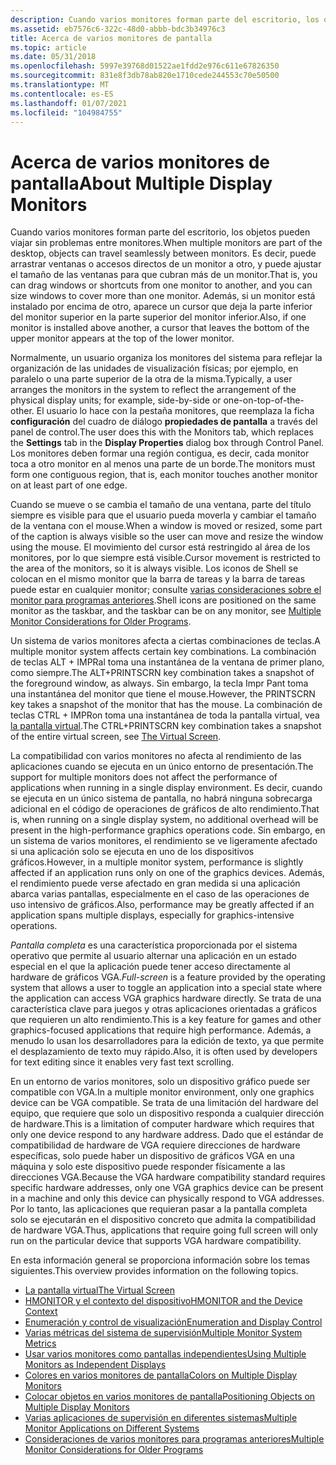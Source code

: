 ```yaml
---
description: Cuando varios monitores forman parte del escritorio, los objetos pueden viajar sin problemas entre monitores.
ms.assetid: eb7576c6-322c-48d0-abbb-bdc3b34976c3
title: Acerca de varios monitores de pantalla
ms.topic: article
ms.date: 05/31/2018
ms.openlocfilehash: 5997e39768d01522ae1fdd2e976c611e67826350
ms.sourcegitcommit: 831e8f3db78ab820e1710cede244553c70e50500
ms.translationtype: MT
ms.contentlocale: es-ES
ms.lasthandoff: 01/07/2021
ms.locfileid: "104984755"
---
```

# <a name="about-multiple-display-monitors"></a><span data-ttu-id="befe9-103">Acerca de varios monitores de pantalla</span><span class="sxs-lookup"><span data-stu-id="befe9-103">About Multiple Display Monitors</span></span>

<span data-ttu-id="befe9-104">Cuando varios monitores forman parte del escritorio, los objetos pueden viajar sin problemas entre monitores.</span><span class="sxs-lookup"><span data-stu-id="befe9-104">When multiple monitors are part of the desktop, objects can travel seamlessly between monitors.</span></span> <span data-ttu-id="befe9-105">Es decir, puede arrastrar ventanas o accesos directos de un monitor a otro, y puede ajustar el tamaño de las ventanas para que cubran más de un monitor.</span><span class="sxs-lookup"><span data-stu-id="befe9-105">That is, you can drag windows or shortcuts from one monitor to another, and you can size windows to cover more than one monitor.</span></span> <span data-ttu-id="befe9-106">Además, si un monitor está instalado por encima de otro, aparece un cursor que deja la parte inferior del monitor superior en la parte superior del monitor inferior.</span><span class="sxs-lookup"><span data-stu-id="befe9-106">Also, if one monitor is installed above another, a cursor that leaves the bottom of the upper monitor appears at the top of the lower monitor.</span></span>

<span data-ttu-id="befe9-107">Normalmente, un usuario organiza los monitores del sistema para reflejar la organización de las unidades de visualización físicas; por ejemplo, en paralelo o una parte superior de la otra de la misma.</span><span class="sxs-lookup"><span data-stu-id="befe9-107">Typically, a user arranges the monitors in the system to reflect the arrangement of the physical display units; for example, side-by-side or one-on-top-of-the-other.</span></span> <span data-ttu-id="befe9-108">El usuario lo hace con la pestaña monitores, que reemplaza la ficha **configuración** del cuadro de diálogo **propiedades de pantalla** a través del panel de control.</span><span class="sxs-lookup"><span data-stu-id="befe9-108">The user does this with the Monitors tab, which replaces the **Settings** tab in the **Display Properties** dialog box through Control Panel.</span></span> <span data-ttu-id="befe9-109">Los monitores deben formar una región contigua, es decir, cada monitor toca a otro monitor en al menos una parte de un borde.</span><span class="sxs-lookup"><span data-stu-id="befe9-109">The monitors must form one contiguous region, that is, each monitor touches another monitor on at least part of one edge.</span></span>

<span data-ttu-id="befe9-110">Cuando se mueve o se cambia el tamaño de una ventana, parte del título siempre es visible para que el usuario pueda moverla y cambiar el tamaño de la ventana con el mouse.</span><span class="sxs-lookup"><span data-stu-id="befe9-110">When a window is moved or resized, some part of the caption is always visible so the user can move and resize the window using the mouse.</span></span> <span data-ttu-id="befe9-111">El movimiento del cursor está restringido al área de los monitores, por lo que siempre está visible.</span><span class="sxs-lookup"><span data-stu-id="befe9-111">Cursor movement is restricted to the area of the monitors, so it is always visible.</span></span> <span data-ttu-id="befe9-112">Los iconos de Shell se colocan en el mismo monitor que la barra de tareas y la barra de tareas puede estar en cualquier monitor; consulte [varias consideraciones sobre el monitor para programas anteriores](multiple-monitor-considerations-for-older-programs.md).</span><span class="sxs-lookup"><span data-stu-id="befe9-112">Shell icons are positioned on the same monitor as the taskbar, and the taskbar can be on any monitor, see [Multiple Monitor Considerations for Older Programs](multiple-monitor-considerations-for-older-programs.md).</span></span>

<span data-ttu-id="befe9-113">Un sistema de varios monitores afecta a ciertas combinaciones de teclas.</span><span class="sxs-lookup"><span data-stu-id="befe9-113">A multiple monitor system affects certain key combinations.</span></span> <span data-ttu-id="befe9-114">La combinación de teclas ALT + IMPRal toma una instantánea de la ventana de primer plano, como siempre.</span><span class="sxs-lookup"><span data-stu-id="befe9-114">The ALT+PRINTSCRN key combination takes a snapshot of the foreground window, as always.</span></span> <span data-ttu-id="befe9-115">Sin embargo, la tecla Impr Pant toma una instantánea del monitor que tiene el mouse.</span><span class="sxs-lookup"><span data-stu-id="befe9-115">However, the PRINTSCRN key takes a snapshot of the monitor that has the mouse.</span></span> <span data-ttu-id="befe9-116">La combinación de teclas CTRL + IMPRon toma una instantánea de toda la pantalla virtual, vea [la pantalla virtual](the-virtual-screen.md).</span><span class="sxs-lookup"><span data-stu-id="befe9-116">The CTRL+PRINTSCRN key combination takes a snapshot of the entire virtual screen, see [The Virtual Screen](the-virtual-screen.md).</span></span>

<span data-ttu-id="befe9-117">La compatibilidad con varios monitores no afecta al rendimiento de las aplicaciones cuando se ejecuta en un único entorno de presentación.</span><span class="sxs-lookup"><span data-stu-id="befe9-117">The support for multiple monitors does not affect the performance of applications when running in a single display environment.</span></span> <span data-ttu-id="befe9-118">Es decir, cuando se ejecuta en un único sistema de pantalla, no habrá ninguna sobrecarga adicional en el código de operaciones de gráficos de alto rendimiento.</span><span class="sxs-lookup"><span data-stu-id="befe9-118">That is, when running on a single display system, no additional overhead will be present in the high-performance graphics operations code.</span></span> <span data-ttu-id="befe9-119">Sin embargo, en un sistema de varios monitores, el rendimiento se ve ligeramente afectado si una aplicación solo se ejecuta en uno de los dispositivos gráficos.</span><span class="sxs-lookup"><span data-stu-id="befe9-119">However, in a multiple monitor system, performance is slightly affected if an application runs only on one of the graphics devices.</span></span> <span data-ttu-id="befe9-120">Además, el rendimiento puede verse afectado en gran medida si una aplicación abarca varias pantallas, especialmente en el caso de las operaciones de uso intensivo de gráficos.</span><span class="sxs-lookup"><span data-stu-id="befe9-120">Also, performance may be greatly affected if an application spans multiple displays, especially for graphics-intensive operations.</span></span>

<span data-ttu-id="befe9-121">*Pantalla completa* es una característica proporcionada por el sistema operativo que permite al usuario alternar una aplicación en un estado especial en el que la aplicación puede tener acceso directamente al hardware de gráficos VGA.</span><span class="sxs-lookup"><span data-stu-id="befe9-121">*Full-screen* is a feature provided by the operating system that allows a user to toggle an application into a special state where the application can access VGA graphics hardware directly.</span></span> <span data-ttu-id="befe9-122">Se trata de una característica clave para juegos y otras aplicaciones orientadas a gráficos que requieren un alto rendimiento.</span><span class="sxs-lookup"><span data-stu-id="befe9-122">This is a key feature for games and other graphics-focused applications that require high performance.</span></span> <span data-ttu-id="befe9-123">Además, a menudo lo usan los desarrolladores para la edición de texto, ya que permite el desplazamiento de texto muy rápido.</span><span class="sxs-lookup"><span data-stu-id="befe9-123">Also, it is often used by developers for text editing since it enables very fast text scrolling.</span></span>

<span data-ttu-id="befe9-124">En un entorno de varios monitores, solo un dispositivo gráfico puede ser compatible con VGA.</span><span class="sxs-lookup"><span data-stu-id="befe9-124">In a multiple monitor environment, only one graphics device can be VGA compatible.</span></span> <span data-ttu-id="befe9-125">Se trata de una limitación del hardware del equipo, que requiere que solo un dispositivo responda a cualquier dirección de hardware.</span><span class="sxs-lookup"><span data-stu-id="befe9-125">This is a limitation of computer hardware which requires that only one device respond to any hardware address.</span></span> <span data-ttu-id="befe9-126">Dado que el estándar de compatibilidad de hardware de VGA requiere direcciones de hardware específicas, solo puede haber un dispositivo de gráficos VGA en una máquina y solo este dispositivo puede responder físicamente a las direcciones VGA.</span><span class="sxs-lookup"><span data-stu-id="befe9-126">Because the VGA hardware compatibility standard requires specific hardware addresses, only one VGA graphics device can be present in a machine and only this device can physically respond to VGA addresses.</span></span> <span data-ttu-id="befe9-127">Por lo tanto, las aplicaciones que requieran pasar a la pantalla completa solo se ejecutarán en el dispositivo concreto que admita la compatibilidad de hardware VGA.</span><span class="sxs-lookup"><span data-stu-id="befe9-127">Thus, applications that require going full screen will only run on the particular device that supports VGA hardware compatibility.</span></span>

<span data-ttu-id="befe9-128">En esta información general se proporciona información sobre los temas siguientes.</span><span class="sxs-lookup"><span data-stu-id="befe9-128">This overview provides information on the following topics.</span></span>

-   [<span data-ttu-id="befe9-129">La pantalla virtual</span><span class="sxs-lookup"><span data-stu-id="befe9-129">The Virtual Screen</span></span>](the-virtual-screen.md)
-   [<span data-ttu-id="befe9-130">HMONITOR y el contexto del dispositivo</span><span class="sxs-lookup"><span data-stu-id="befe9-130">HMONITOR and the Device Context</span></span>](hmonitor-and-the-device-context.md)
-   [<span data-ttu-id="befe9-131">Enumeración y control de visualización</span><span class="sxs-lookup"><span data-stu-id="befe9-131">Enumeration and Display Control</span></span>](enumeration-and-display-control.md)
-   [<span data-ttu-id="befe9-132">Varias métricas del sistema de supervisión</span><span class="sxs-lookup"><span data-stu-id="befe9-132">Multiple Monitor System Metrics</span></span>](multiple-monitor-system-metrics.md)
-   [<span data-ttu-id="befe9-133">Usar varios monitores como pantallas independientes</span><span class="sxs-lookup"><span data-stu-id="befe9-133">Using Multiple Monitors as Independent Displays</span></span>](using-multiple-monitors-as-independent-displays.md)
-   [<span data-ttu-id="befe9-134">Colores en varios monitores de pantalla</span><span class="sxs-lookup"><span data-stu-id="befe9-134">Colors on Multiple Display Monitors</span></span>](colors-on-multiple-display-monitors.md)
-   [<span data-ttu-id="befe9-135">Colocar objetos en varios monitores de pantalla</span><span class="sxs-lookup"><span data-stu-id="befe9-135">Positioning Objects on Multiple Display Monitors</span></span>](positioning-objects-on-multiple-display-monitors.md)
-   [<span data-ttu-id="befe9-136">Varias aplicaciones de supervisión en diferentes sistemas</span><span class="sxs-lookup"><span data-stu-id="befe9-136">Multiple Monitor Applications on Different Systems</span></span>](multiple-monitor-applications-on-different-systems.md)
-   [<span data-ttu-id="befe9-137">Consideraciones de varios monitores para programas anteriores</span><span class="sxs-lookup"><span data-stu-id="befe9-137">Multiple Monitor Considerations for Older Programs</span></span>](multiple-monitor-considerations-for-older-programs.md)

 

 



